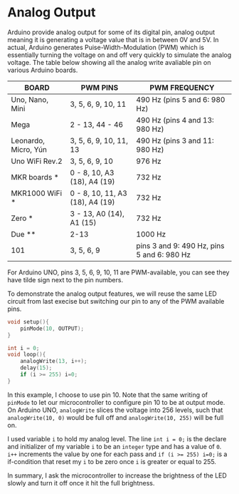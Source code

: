 # Analog Output
Arduino provide analog output for some of its digital pin, analog output meaning it is generating a voltage value that is in between 0V and 5V. In actual, Arduino generates Puise-Width-Modulation (PWM) which is essentially turning the voltage on and off very quickly to simulate the analog voltage. The table below showing all the analog write avaliable pin on various Arduino boards.

| BOARD	| PWM PINS	| PWM FREQUENCY | 
|-------|-----------|---------------|
| Uno, Nano, Mini | 3, 5, 6, 9, 10, 11 | 490 Hz (pins 5 and 6: 980 Hz) |
| Mega | 2 - 13, 44 - 46 | 490 Hz (pins 4 and 13: 980 Hz) |
| Leonardo, Micro, Yún | 3, 5, 6, 9, 10, 11, 13 | 490 Hz (pins 3 and 11: 980 Hz) |
| Uno WiFi Rev.2 | 3, 5, 6, 9, 10 | 976 Hz |
| MKR boards * | 0 - 8, 10, A3 (18), A4 (19) | 732 Hz |
| MKR1000 WiFi * | 0 - 8, 10, 11, A3 (18), A4 (19) | 732 Hz |
| Zero * | 3 - 13, A0 (14), A1 (15) | 732 Hz |
| Due ** | 2-13 | 1000 Hz |
| 101  | 3, 5, 6, 9 | pins 3 and 9: 490 Hz, pins 5 and 6: 980 Hz |

For Arduino UNO, pins 3, 5, 6, 9, 10, 11 are PWM-available, you can see they have tilde sign next to the pin numbers. 

To demonstrate the analog output features, we will reuse the same LED circuit from last execise but switching our pin to any of the PWM available pins.

```C
void setup(){
    pinMode(10, OUTPUT);
}

int i = 0;
void loop(){
    analogWrite(13, i++);
    delay(15);
    if (i >= 255) i=0;
}
```
In this example, I choose to use pin 10. Note that the same writing of `pinMode` to let our microcontroller to configure pin 10 to be at output mode. On Arduino UNO, `analogWrite` slices the voltage into 256 levels, such that `analogWrite(10, 0)` would be full off and `analogWrite(10, 255)` will be full on. 

I used variable `i` to hold my analog level. The line `int i = 0;` is the declare and initializer of my variable `i` to be an `integer` type and has a value of `0`. `i++` increments the value by one for each pass and `if (i >= 255) i=0;` is a if-condition that reset my `i` to be zero once `i` is greater or equal to 255. 

In summary, I ask the microcontroller to increase the brightness of the LED slowly and turn it off once it hit the full brightness.

